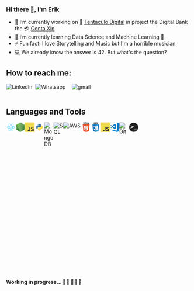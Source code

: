 ### Hi there 👋, I'm Erik

<!--
**eriklm42/eriklm42** is a ✨ _special_ ✨ repository because its `README.md` (this file) appears on your GitHub profile.
-->

- 🔭 I’m currently working on 🐙 [Tentaculo Digital](https://tentaculo.digital/) in project the Digital Bank the 💳 [Conta Xip](https://www.contaxip.com/) 
- 🌱 I’m currently learning Data Science and Machine Learning 🤖
- ⚡ Fun fact: I love Storytelling and Music but I'm a horrible musician
- 💻 We already know the answer is 42. But what's the question?


## How to reach me:
[<img align="left" alt="LinkedIn" width="80" src="https://camo.githubusercontent.com/a5703af244b3ebc1d9cd4d13b98f04aa7a64caffb3bd825072f3d9ae7f1f2bd8/68747470733a2f2f696d672e736869656c64732e696f2f62616467652f2d4c696e6b6564496e2d626c75653f7374796c653d666c61742d737175617265266c6f676f3d4c696e6b6564696e266c6f676f436f6c6f723d7768697465266c696e6b3d68747470733a2f2f7777772e6c696e6b6564696e2e636f6d2f696e2f64656e696c736f6e63616d6172612f" />](https://www.linkedin.com/in/erik-maros-81916869/)
[<img align="left" alt="Whatsapp" width="100" src="https://camo.githubusercontent.com/2399bb6b5f6c035f949125087c612f903f38535960b675ed779eb3d1cab4e82a/68747470733a2f2f696d672e736869656c64732e696f2f62616467652f2d57686174736170702d3443413134333f7374796c653d666c61742d737175617265266c6162656c436f6c6f723d344341313433266c6f676f3d7768617473617070266c6f676f436f6c6f723d7768697465266c696e6b3d68747470733a2f2f6170692e77686174736170702e636f6d2f73656e643f70686f6e653d35353836393838363639373331" />](https://api.whatsapp.com/send?phone=5547992214081)
[<img align="left" alt="gmail" width="68" src="https://camo.githubusercontent.com/ec4f067f73326998a62abd73e130ee5480243c140557a47b8db7ee7543ea8aae/68747470733a2f2f696d672e736869656c64732e696f2f62616467652f2d476d61696c2d6331343433383f7374796c653d666c61742d737175617265266c6f676f3d476d61696c266c6f676f436f6c6f723d7768697465266c696e6b3d6d61696c746f3a646965676f2e726f647269676f2e616e647261646540676d61696c2e636f6d" />](mailto:eriklm42@gmail.com)
<br />
<br />

## Languages and Tools
<img align="left" alt="React" width="26px" src="https://raw.githubusercontent.com/github/explore/80688e429a7d4ef2fca1e82350fe8e3517d3494d/topics/react/react.png" />
<img align="left" alt="Node.js" width="26px" src="https://raw.githubusercontent.com/github/explore/80688e429a7d4ef2fca1e82350fe8e3517d3494d/topics/nodejs/nodejs.png" />
<img align="left" alt="JavaScript" width="26px" src="https://raw.githubusercontent.com/github/explore/80688e429a7d4ef2fca1e82350fe8e3517d3494d/topics/javascript/javascript.png" />
<img align="left" alt="Python" width="26px" src="https://raw.githubusercontent.com/github/explore/80688e429a7d4ef2fca1e82350fe8e3517d3494d/topics/python/python.png" />
<img align="left" alt="MongoDB" width="26px" src="https://appmasters.io/static/mongo-db-logo-cf626961400efe5ec74769616f083a37.png" />
<img align="left" alt="SQL" width="26px" src="https://icons-for-free.com/iconfiles/png/512/logo+my+query+server+sql+icon-1320184811372606623.png" />
<img align="left" alt="AWS" width="50" src="https://upload.wikimedia.org/wikipedia/commons/thumb/9/93/Amazon_Web_Services_Logo.svg/1024px-Amazon_Web_Services_Logo.svg.png" />
<img align="left" alt="HTML5" width="26px" src="https://raw.githubusercontent.com/github/explore/80688e429a7d4ef2fca1e82350fe8e3517d3494d/topics/html/html.png" />
<img align="left" alt="CSS3" width="26px" src="https://raw.githubusercontent.com/github/explore/80688e429a7d4ef2fca1e82350fe8e3517d3494d/topics/css/css.png" />
<img align="left" alt="JavaScript" width="26px" src="https://raw.githubusercontent.com/github/explore/80688e429a7d4ef2fca1e82350fe8e3517d3494d/topics/javascript/javascript.png" />
<img align="left" alt="Visual Studio Code" width="26px" src="https://raw.githubusercontent.com/github/explore/80688e429a7d4ef2fca1e82350fe8e3517d3494d/topics/visual-studio-code/visual-studio-code.png" />
<img align="left" alt="Git" width="26px" src="https://3.bp.blogspot.com/-xhNpNJJyQhk/XIe4GY78RQI/AAAAAAAAItc/ouueFUj2Hqo5dntmnKqEaBJR4KQ4Q2K3ACK4BGAYYCw/s1600/logo%2Bgit%2Bicon.png" />
<img align="left" alt="Terminal" width="26px" src="https://raw.githubusercontent.com/github/explore/80688e429a7d4ef2fca1e82350fe8e3517d3494d/topics/terminal/terminal.png" />

<br />
<br />
<br />
<br />
<br />
<br />
<br />
<br />
<br />
<br />
<br />
<br />
<br />
<br />
<br />
<br />
<br />
<br />
<br />
<br />
<br />
<br />
<br />
<br />

#### Working in progress...                                                                                                      🚶🏼 🚶🏼 🚶
